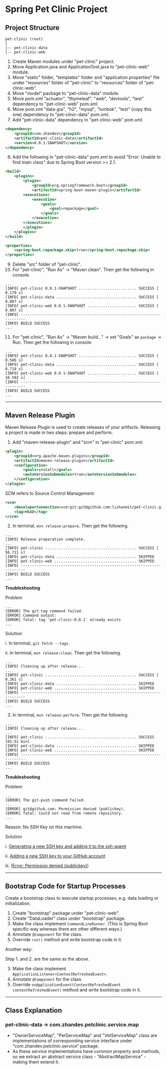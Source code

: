 # Spring Pet Clinic Project

## Project Structure

```
pet-clinic (root)
|
|-- pet-clinic-data
|-- pet-clinic-web
```

1. Create Maven modules under "pet-clinic" project.
2. Move Application.java and ApplicationTest.java to "pet-clinic-web" module.
3. Move "static" folder, "templates" folder and "application.properties" file under "resources" folder of "pet-clinic" to "resources" folder of "pet-clinic-web".
4. Move "model" package to "pet-clinic-data" module.   
5. Move pom.xml "actuator", "thymeleaf", "web", "devtools", "test" dependency to "pet-clinic-web" pom.xml.
6. Move pom.xml "data-jpa", "h2", "mysql", "lombok", "test" (copy this one) dependency to "pet-clinic-data" pom.xml.
7. Add "pet-clinic-data" dependency in "pet-clinic-web" pom.xml.

```xml
<dependency>
	<groupId>com.zhandev</groupId>
	<artifactId>pet-clinic-data</artifactId>
	<version>0.0.1-SNAPSHOT</version>
</dependency>
```

8. Add the following in "pet-clinic-data" pom.xml to avoid "Error: Unable to find main class" due to Spring Boot version >= 2.1.

```xml
<build>
    <plugins>
        <plugin>
            <groupId>org.springframework.boot</groupId>
            <artifactId>spring-boot-maven-plugin</artifactId>
        <executions>
            <execution>
                <goals>
                    <goal>repackage</goal>
                </goals>
            </execution>
        </executions>
        </plugin>
    </plugins>
</build>

<properties>
    <spring-boot.repackage.skip>true</spring-boot.repackage.skip>
</properties>
```

9. Delete "src" folder of "pet-clinic".
10. For "pet-clinic", "Run As" -> "Maven clean". Then get the following in console.

```
...
[INFO] pet-clinic 0.0.1-SNAPSHOT .......................... SUCCESS [  0.179 s]
[INFO] pet-clinic-data .................................... SUCCESS [  0.007 s]
[INFO] pet-clinic-web 0.0.1-SNAPSHOT ...................... SUCCESS [  0.007 s]
[INFO] ------------------------------------------------------------------------
[INFO] BUILD SUCCESS
...
```

11. For "pet-clinic", "Run As" -> "Maven build..." -> set "Goals" as `package` -> Run. Then get the following in console.

```
...
[INFO] pet-clinic 0.0.1-SNAPSHOT .......................... SUCCESS [  0.586 s]
[INFO] pet-clinic-data .................................... SUCCESS [  0.718 s]
[INFO] pet-clinic-web 0.0.1-SNAPSHOT ...................... SUCCESS [ 10.582 s]
[INFO] ------------------------------------------------------------------------
[INFO] BUILD SUCCESS
...
```

---

## Maven Release Plugin

Maven Release Plugin is used to create releases of your artifacts. Releasing a project is made in two steps: prepare and perform.

1. Add "maven-release-plugin" and "scm" in "pet-clinic" pom.xml.

```xml
<plugin>
	<groupId>org.apache.maven.plugins</groupId>
	<artifactId>maven-release-plugin</artifactId>
	<configuration>
		<goals>install</goals>
		<autoVersionSubmodules>true</autoVersionSubmodules>
	</configuration>
</plugin>
```

SCM refers to Source Control Management.

```xml
<scm>
	<developerConnection>scm:git:git@github.com:lizhanmit/pet-clinic.git</developerConnection>
	<tag>HEAD</tag>
</scm>
```

2. In terminal, `mvn release:prepare`. Then get the following.

```
...
[INFO] Release preparation complete.
...
[INFO] pet-clinic ......................................... SUCCESS [ 56.711 s]
[INFO] pet-clinic-data .................................... SKIPPED
[INFO] pet-clinic-web ..................................... SKIPPED
[INFO] ------------------------------------------------------------------------
[INFO] BUILD SUCCESS
...
```

**Troubleshooting**

Problem

```
...
[ERROR] The git-tag command failed.
[ERROR] Command output:
[ERROR] fatal: tag 'pet-clinic-0.0.1' already exists
...
```

Solution

i. In terminal, `git fetch --tags`.

ii. In terminal, `mvn release:clean`. Then get the following.

```
...
[INFO] Cleaning up after release...
...
[INFO] pet-clinic ......................................... SUCCESS [  0.361 s]
[INFO] pet-clinic-data .................................... SKIPPED
[INFO] pet-clinic-web ..................................... SKIPPED
[INFO] ------------------------------------------------------------------------
[INFO] BUILD SUCCESS
...
```

3. In terminal, `mvn release:perform`. Then get the following.

```
...
[INFO] Cleaning up after release...
...
[INFO] pet-clinic ......................................... SUCCESS [01:51 min]
[INFO] pet-clinic-data .................................... SKIPPED
[INFO] pet-clinic-web ..................................... SKIPPED
[INFO] ------------------------------------------------------------------------
[INFO] BUILD SUCCESS
...
```

**Troubleshooting**

Problem

```
...
[ERROR] The git-push command failed.
...
[ERROR] git@github.com: Permission denied (publickey).
[ERROR] fatal: Could not read from remote repository.
...
```

Reason: No SSH Key on this machine.


Solution

i. [Generating a new SSH key and adding it to the ssh-agent](https://help.github.com/articles/generating-a-new-ssh-key-and-adding-it-to-the-ssh-agent/)

ii. [Adding a new SSH key to your GitHub account](https://help.github.com/articles/adding-a-new-ssh-key-to-your-github-account/)

iii. ([Error: Permission denied (publickey)](https://help.github.com/articles/error-permission-denied-publickey/))

---

## Bootstrap Code for Startup Processes

Create a bootstrap class to execute startup processes, e.g. data loading or initialization. 

1. Create "bootstrap" package under "pet-clinic-web". 
2. Create "DataLoader" class under "bootstrap" package. 
3. Make the class implement `CommandLineRunner`. (This is Spring Boot specific way whereas there are other different ways.)
4. Annotate `@Component` for the class. 
5. Override `run()` method and write bootstrap code in it.

Another way: 

Step 1. and 2. are the same as the above. 

3. Make the class implement `ApplicationListener<ContextRefreshedEvent>`.
4. Annotate `@Component` for the class.  
5. Override `onApplicationEvent(ContextRefreshedEvent contextRefreshedEvent)` method and write bootstrap code in it.

---

## Class Explanation

### pet-clinic-data -> com.zhandev.petclinic.service.map

- "OwnerServiceMap", "PetServiceMap" and "VetServiceMap" class are implementations of corresponding service interface under "com.zhandev.petclinic.service" package. 
- As these service implementations have common property and methods, so we extract an abstract service class - "AbstractMapService" - making them extend it. 